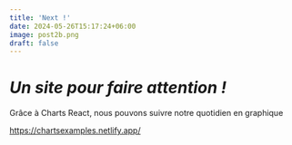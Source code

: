 ```yaml
---
title: 'Next !'
date: 2024-05-26T15:17:24+06:00
image: post2b.png
draft: false
---
```


# _Un site pour faire attention !_

Grâce à Charts React, nous pouvons suivre notre quotidien en graphique

https://chartsexamples.netlify.app/

